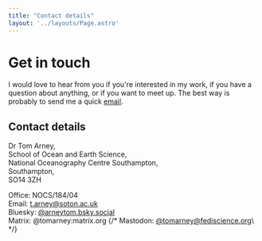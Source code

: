 ```yaml
---
title: "Contact details"
layout: '../layouts/Page.astro'
---
```


# Get in touch

I would love to hear from you if you're interested in my work, if you have a question about anything, or if you want to meet up. The best way is probably to send me a quick [email](mailto:t.arney@soton.ac.uk).

## Contact details

Dr Tom Arney,\
School of Ocean and Earth Science,\
National Oceanography Centre Southampton,\
Southampton,\
SO14 3ZH

Office: NOCS/184/04\
Email: [t.arney@soton.ac.uk](mailto:t.arney@soton.ac.uk)\
Bluesky: [@arneytom.bsky.social](https://bsky.app/profile/tomarney.com)\
Matrix: @tomarney:matrix.org
{/* Mastodon: [@tomarney@fediscience.org](https://fediscience.org/@tomarney)\ */}

